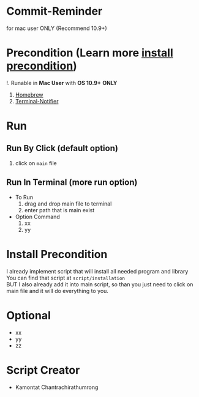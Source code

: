 # Commit-Reminder
for mac user ONLY (Recommend 10.9+)

# Precondition (Learn more [install precondition](#install-precondition))
!. Runable in **Mac User** with **OS 10.9+** **ONLY**
1. [Homebrew](https://github.com/Homebrew/homebrew)
2. [Terminal-Notifier](https://github.com/julienXX/terminal-notifier)

# Run
## Run By Click (default option)
1. click on `main` file

## Run In Terminal (more run option)
- To Run
    1. drag and drop main file to terminal 
    2. enter path that is main exist
- Option Command
    1. xx
    2. yy

# Install Precondition
I already implement script that will install all needed program and library  
You can find that script at `script/installation`  
BUT I also already add it into main script, so than you just need to click on main file and it will do everything to you.  

# Optional
- xx
- yy
- zz

# Script Creator
- Kamontat Chantrachirathumrong